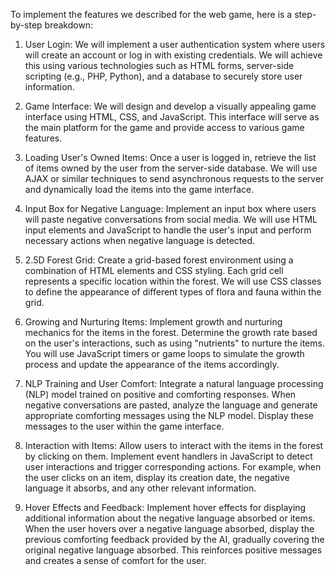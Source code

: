To implement the features we described for the web game, here is a step-by-step breakdown:

1. User Login: We will implement a user authentication system where users will create an account or log in with existing credentials. We will achieve this using various technologies such as HTML forms, server-side scripting (e.g., PHP, Python), and a database to securely store user information.

2. Game Interface: We will design and develop a visually appealing game interface using HTML, CSS, and JavaScript. This interface will serve as the main platform for the game and provide access to various game features.

3. Loading User's Owned Items: Once a user is logged in, retrieve the list of items owned by the user from the server-side database. We will use AJAX or similar techniques to send asynchronous requests to the server and dynamically load the items into the game interface.

4. Input Box for Negative Language: Implement an input box where users will paste negative conversations from social media. We will use HTML input elements and JavaScript to handle the user's input and perform necessary actions when negative language is detected.

5. 2.5D Forest Grid: Create a grid-based forest environment using a combination of HTML elements and CSS styling. Each grid cell represents a specific location within the forest. We will use CSS classes to define the appearance of different types of flora and fauna within the grid.

6. Growing and Nurturing Items: Implement growth and nurturing mechanics for the items in the forest. Determine the growth rate based on the user's interactions, such as using "nutrients" to nurture the items. You will use JavaScript timers or game loops to simulate the growth process and update the appearance of the items accordingly.

7. NLP Training and User Comfort: Integrate a natural language processing (NLP) model trained on positive and comforting responses. When negative conversations are pasted, analyze the language and generate appropriate comforting messages using the NLP model. Display these messages to the user within the game interface.

8. Interaction with Items: Allow users to interact with the items in the forest by clicking on them. Implement event handlers in JavaScript to detect user interactions and trigger corresponding actions. For example, when the user clicks on an item, display its creation date, the negative language it absorbs, and any other relevant information.

9. Hover Effects and Feedback: Implement hover effects for displaying additional information about the negative language absorbed or items. When the user hovers over a negative language absorbed, display the previous comforting feedback provided by the AI, gradually covering the original negative language absorbed. This reinforces positive messages and creates a sense of comfort for the user.
